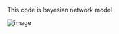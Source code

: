 This code is bayesian network model

![image](https://github.com/user-attachments/assets/7969699f-7978-467c-a6c4-9f2cd4714c69)
